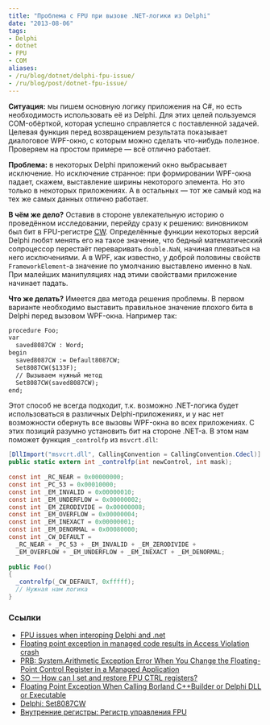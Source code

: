 ```yaml
---
title: "Проблема с FPU при вызове .NET-логики из Delphi"
date: "2013-08-06"
tags:
- Delphi
- dotnet
- FPU
- COM
aliases:
- /ru/blog/dotnet/delphi-fpu-issue/
- /ru/blog/post/dotnet-fpu-issue/
---
```


**Ситуация:** мы пишем основную логику приложения на C#, но есть необходимость использовать её из Delphi. Для этих целей пользуемся COM-обёрткой, которая успешно справляется с поставленной задачей. Целевая функция перед возвращением результата показывает диалоговое WPF-окно, с которым можно сделать что-нибудь полезное. Проверяем на простом примере — всё отлично работает.

**Проблема:** в некоторых Delphi приложений окно выбрасывает исключение. Но исключение странное: при формировании WPF-окна падает, скажем, выставление ширины некоторого элемента. Но это только в некоторых приложениях. А в остальных — тот же самый код на тех же самых данных отлично работает.

**В чём же дело?**<!--more--> Оставив в стороне увлекательную историю о проведённом исследовании, перейду сразу к решению: виновником был бит в FPU-регистре [CW](http://www.club155.ru/x86internalreg-fpucw). Определённые функции некоторых версий Delphi любят менять его на такое значение, что бедный математический сопроцессор перестаёт переваривать `double.NaN`, начиная плеваться на него исключениями. А в WPF, как известно, у доброй половины свойств `FrameworkElement`-а значение по умолчанию выставлено именно в `NaN`. При малейших манипуляциях над этими свойствами приложение начинает падать.

**Что же делать?**
Имеется два метода решения проблемы. В первом варианте необходимо выставить правильное значение плохого бита в Delphi перед вызовом WPF-окна. Например так:

```txt
procedure Foo;
var 
  saved8087CW : Word; 
begin 
  saved8087CW := Default8087CW; 
  Set8087CW($133F); 
  // Вызываем нужный метод
  Set8087CW(saved8087CW); 
end; 
```

Этот способ не всегда подходит, т.к. возможно .NET-логика будет использоваться в различных Delphi-приложениях, и у нас нет возможности обернуть все вызовы WPF-окна во всех приложениях. С этих позиций разумно установить бит на стороне .NET-а. В этом нам поможет функция `_controlfp` из `msvcrt.dll`:

```cs
[DllImport("msvcrt.dll", CallingConvention = CallingConvention.Cdecl)]
public static extern int _controlfp(int newControl, int mask);
 
const int _RC_NEAR = 0x00000000;
const int _PC_53 = 0x00010000;
const int _EM_INVALID = 0x00000010;
const int _EM_UNDERFLOW = 0x00000002;
const int _EM_ZERODIVIDE = 0x00000008;
const int _EM_OVERFLOW = 0x00000004;
const int _EM_INEXACT = 0x00000001;
const int _EM_DENORMAL = 0x00080000;
const int _CW_DEFAULT = 
  _RC_NEAR + _PC_53 + _EM_INVALID + _EM_ZERODIVIDE +
  _EM_OVERFLOW + _EM_UNDERFLOW + _EM_INEXACT + _EM_DENORMAL;
 
public Foo()
{
  _controlfp(_CW_DEFAULT, 0xfffff);
  // Нужная нам логика 
}
```

### Ссылки

* [FPU issues when interoping Delphi and .net](http://blog.neslekkim.net/2008/10/fpu-issues-when-interoping-delphi-and.html)
* [Floating point exception in managed code results in Access Violation crash](http://blogs.msdn.com/b/dsvc/archive/2009/06/25/floating-point-exceptions-in-managed-code-resulting-in-access-violation-crash.aspx)
* [PRB: System.Arithmetic Exception Error When You Change the Floating-Point Control Register in a Managed Application](http://support.microsoft.com/kb/326219)
* [SO — How can I set and restore FPU CTRL registers?](http://stackoverflow.com/questions/191368/how-can-i-set-and-restore-fpu-ctrl-registers)
* [Floating Point Exception When Calling Borland C++Builder or Delphi DLL or Executable](http://digital.ni.com/public.nsf/allkb/E6A73825E57FCD9F862570DD005E594F)
* [Delphi: Set8087CW](http://valera.asf.ru/delphi/help/name.php?name=Set8087CW)
* [Внутренние регистры: Регистр управления FPU](http://www.club155.ru/x86internalreg-fpucw)